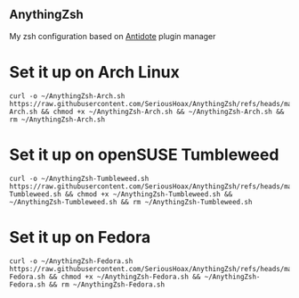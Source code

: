 ## AnythingZsh
My zsh configuration based on [Antidote](https://github.com/mattmc3/antidote) plugin manager
# Set it up on Arch Linux
```
curl -o ~/AnythingZsh-Arch.sh https://raw.githubusercontent.com/SeriousHoax/AnythingZsh/refs/heads/master/AnythingZsh-Arch.sh && chmod +x ~/AnythingZsh-Arch.sh && ~/AnythingZsh-Arch.sh && rm ~/AnythingZsh-Arch.sh
```
# Set it up on openSUSE Tumbleweed
```
curl -o ~/AnythingZsh-Tumbleweed.sh https://raw.githubusercontent.com/SeriousHoax/AnythingZsh/refs/heads/master/AnythingZsh-Tumbleweed.sh && chmod +x ~/AnythingZsh-Tumbleweed.sh && ~/AnythingZsh-Tumbleweed.sh && rm ~/AnythingZsh-Tumbleweed.sh
```
# Set it up on Fedora
```
curl -o ~/AnythingZsh-Fedora.sh https://raw.githubusercontent.com/SeriousHoax/AnythingZsh/refs/heads/master/AnythingZsh-Fedora.sh && chmod +x ~/AnythingZsh-Fedora.sh && ~/AnythingZsh-Fedora.sh && rm ~/AnythingZsh-Fedora.sh
```